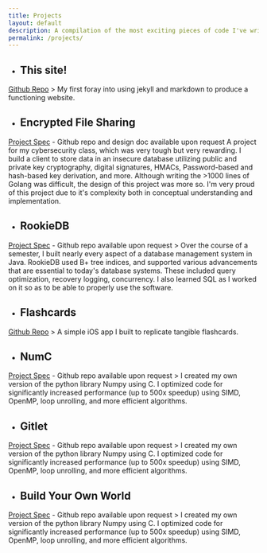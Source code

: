 ```yaml
---
title: Projects
layout: default
description: A compilation of the most exciting pieces of code I've written in the past two years.
permalink: /projects/
---
```

- ## This site!
[Github Repo](https://github.com/ekandell/ekandell.github.io)
    > My first foray into using jekyll and markdown to produce a functioning website.

- ## Encrypted File Sharing
[Project Spec](https://fa22.cs161.org/proj2/) \- Github repo and design doc available upon request
    A project for my cybersecurity class, which was very tough but very rewarding. I build a client to store data in an insecure database utilizing public and private key cryptography, digital signatures, HMACs, Password-based and hash-based key derivation, and more. Although writing the \>1000 lines of Golang was difficult, the design of this project was more so. I'm very proud of this project due to it's complexity both in conceptual understanding and implementation.

- ## RookieDB
[Project Spec](https://fa22.cs161.org/proj2/) \- Github repo available upon request
    > Over the course of a semester, I built nearly every aspect of a database management system in Java. RookieDB used B+ tree indices, and supported various advancements that are essential to today's database systems. These included query optimization, recovery logging, concurrency. I also learned SQL as I worked on it so as to be able to properly use the software.

- ## Flashcards
[Github Repo](https://github.com/ekandell/flashcards)
    > A simple iOS app I built to replicate tangible flashcards.

- ## NumC
[Project Spec](https://fa22.cs161.org/proj2/) \- Github repo available upon request
    > I created my own version of the python library Numpy using C. I optimized code for significantly increased performance (up to 500x speedup) using SIMD, OpenMP, loop unrolling, and more efficient algorithms.

- ## Gitlet
[Project Spec](https://fa22.cs161.org/proj2/) \- Github repo available upon request
    > I created my own version of the python library Numpy using C. I optimized code for significantly increased performance (up to 500x speedup) using SIMD, OpenMP, loop unrolling, and more efficient algorithms.

- ## Build Your Own World
[Project Spec](https://fa22.cs161.org/proj2/) \- Github repo available upon request
    > I created my own version of the python library Numpy using C. I optimized code for significantly increased performance (up to 500x speedup) using SIMD, OpenMP, loop unrolling, and more efficient algorithms.